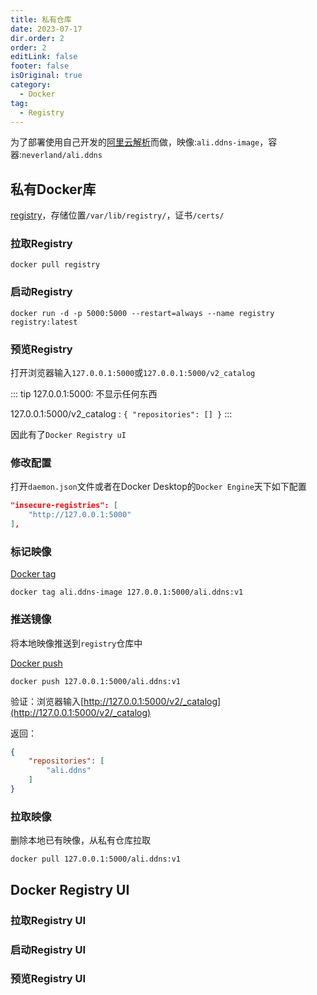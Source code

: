 ```yaml
---
title: 私有仓库
date: 2023-07-17
dir.order: 2
order: 2
editLink: false
footer: false
isOriginal: true
category:
  - Docker
tag:
  - Registry
---
```


为了部署使用自己开发的[阿里云解析](aliyun-ddns.md)而做，映像:`ali.ddns-image`，容器:`neverland/ali.ddns`

## 私有Docker库

[registry](https://docs.docker.com/registry/)，存储位置`/var/lib/registry/`，证书`/certs/`

### 拉取Registry

```.NET CLI
docker pull registry
```

### 启动Registry

```.NET CLI
docker run -d -p 5000:5000 --restart=always --name registry registry:latest
```

### 预览Registry

打开浏览器输入`127.0.0.1:5000`或`127.0.0.1:5000/v2_catalog`

::: tip
127.0.0.1:5000: 不显示任何东西

127.0.0.1:5000/v2_catalog :
`{
    "repositories": []
}`
:::

因此有了`Docker Registry uI`

### 修改配置

打开`daemon.json`文件或者在Docker Desktop的`Docker Engine`天下如下配置

```json
"insecure-registries": [
    "http://127.0.0.1:5000"
],
```

### 标记映像

[Docker tag](https://docs.docker.com/engine/reference/commandline/tag/)

```.NET CLI
docker tag ali.ddns-image 127.0.0.1:5000/ali.ddns:v1
```

### 推送镜像

将本地映像推送到`registry`仓库中

[Docker push](https://docs.docker.com/engine/reference/commandline/push/)

```.NET CLI
docker push 127.0.0.1:5000/ali.ddns:v1
```

验证：浏览器输入[http://127.0.0.1:5000/v2/_catalog](http://127.0.0.1:5000/v2/_catalog)

返回：

```json
{
    "repositories": [
        "ali.ddns"
    ]
}
```

### 拉取映像

删除本地已有映像，从私有仓库拉取

```.NET CLI
docker pull 127.0.0.1:5000/ali.ddns:v1
```

## Docker Registry UI

### 拉取Registry UI

### 启动Registry UI

### 预览Registry UI
